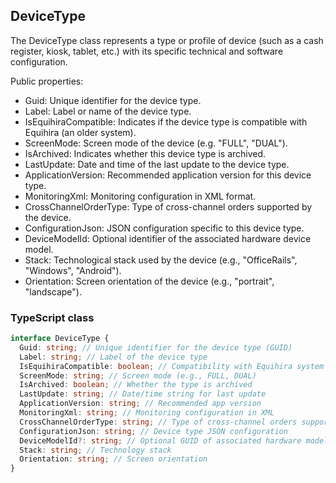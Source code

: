﻿## DeviceType

The DeviceType class represents a type or profile of device (such as a cash register, kiosk, tablet, etc.) with its specific technical and software configuration.

Public properties:
- Guid: Unique identifier for the device type.
- Label: Label or name of the device type.
- IsEquihiraCompatible: Indicates if the device type is compatible with Equihira (an older system).
- ScreenMode: Screen mode of the device (e.g. "FULL", "DUAL").
- IsArchived: Indicates whether this device type is archived.
- LastUpdate: Date and time of the last update to the device type.
- ApplicationVersion: Recommended application version for this device type.
- MonitoringXml: Monitoring configuration in XML format.
- CrossChannelOrderType: Type of cross-channel orders supported by the device.
- ConfigurationJson: JSON configuration specific to this device type.
- DeviceModelId: Optional identifier of the associated hardware device model.
- Stack: Technological stack used by the device (e.g., "OfficeRails", "Windows", "Android").
- Orientation: Screen orientation of the device (e.g., "portrait", "landscape").

### TypeScript class
```typescript
interface DeviceType {
  Guid: string; // Unique identifier for the device type (GUID)
  Label: string; // Label of the device type
  IsEquihiraCompatible: boolean; // Compatibility with Equihira system
  ScreenMode: string; // Screen mode (e.g., FULL, DUAL)
  IsArchived: boolean; // Whether the type is archived
  LastUpdate: string; // Date/time string for last update
  ApplicationVersion: string; // Recommended app version
  MonitoringXml: string; // Monitoring configuration in XML
  CrossChannelOrderType: string; // Type of cross-channel orders supported
  ConfigurationJson: string; // Device type JSON configuration
  DeviceModelId?: string; // Optional GUID of associated hardware model
  Stack: string; // Technology stack
  Orientation: string; // Screen orientation
}
```
